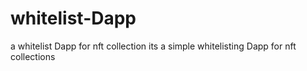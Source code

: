 # whitelist-Dapp
a whitelist Dapp for nft collection
its a simple whitelisting Dapp for nft collections
